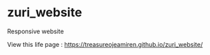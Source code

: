 # zuri_website
Responsive website 


View this life page :
https://treasureojeamiren.github.io/zuri_website/
